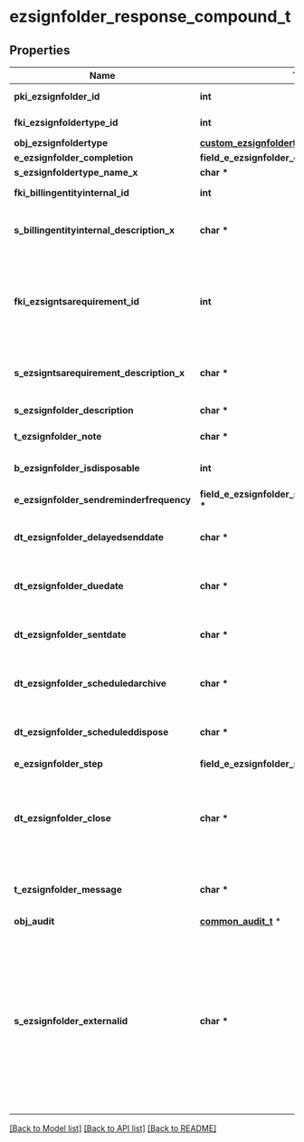 # ezsignfolder_response_compound_t

## Properties
Name | Type | Description | Notes
------------ | ------------- | ------------- | -------------
**pki_ezsignfolder_id** | **int** | The unique ID of the Ezsignfolder | 
**fki_ezsignfoldertype_id** | **int** | The unique ID of the Ezsignfoldertype. | [optional] 
**obj_ezsignfoldertype** | [**custom_ezsignfoldertype_response_t**](custom_ezsignfoldertype_response.md) \* |  | [optional] 
**e_ezsignfolder_completion** | **field_e_ezsignfolder_completion_t \*** |  | [optional] 
**s_ezsignfoldertype_name_x** | **char \*** |  | [optional] 
**fki_billingentityinternal_id** | **int** | The unique ID of the Billingentityinternal. | [optional] 
**s_billingentityinternal_description_x** | **char \*** | The description of the Billingentityinternal in the language of the requester | [optional] 
**fki_ezsigntsarequirement_id** | **int** | The unique ID of the Ezsigntsarequirement.  Determine if a Time Stamping Authority should add a timestamp on each of the signature. Valid values:  |Value|Description| |-|-| |1|No. TSA Timestamping will requested. This will make all signatures a lot faster since no round-trip to the TSA server will be required. Timestamping will be made using eZsign server&#39;s time.| |2|Best effort. Timestamping from a Time Stamping Authority will be requested but is not mandatory. In the very improbable case it cannot be completed, the timestamping will be made using eZsign server&#39;s time. **Additional fee applies**| |3|Mandatory. Timestamping from a Time Stamping Authority will be requested and is mandatory. In the very improbable case it cannot be completed, the signature will fail and the user will be asked to retry. **Additional fee applies**| | [optional] 
**s_ezsigntsarequirement_description_x** | **char \*** | The description of the Ezsigntsarequirement in the language of the requester | [optional] 
**s_ezsignfolder_description** | **char \*** | The description of the Ezsignfolder | 
**t_ezsignfolder_note** | **char \*** | Note about the Ezsignfolder | [optional] 
**b_ezsignfolder_isdisposable** | **int** | If the Ezsigndocument can be disposed | [optional] 
**e_ezsignfolder_sendreminderfrequency** | **field_e_ezsignfolder_sendreminderfrequency_t \*** |  | [optional] 
**dt_ezsignfolder_delayedsenddate** | **char \*** | The date and time at which the Ezsignfolder will be sent in the future. | [optional] 
**dt_ezsignfolder_duedate** | **char \*** | The maximum date and time at which the Ezsignfolder can be signed. | [optional] 
**dt_ezsignfolder_sentdate** | **char \*** | The date and time at which the Ezsignfolder was sent the last time. | [optional] 
**dt_ezsignfolder_scheduledarchive** | **char \*** | The scheduled date and time at which the Ezsignfolder should be archived. | [optional] 
**dt_ezsignfolder_scheduleddispose** | **char \*** | The scheduled date at which the Ezsignfolder should be Disposed. | [optional] 
**e_ezsignfolder_step** | **field_e_ezsignfolder_step_t \*** |  | [optional] 
**dt_ezsignfolder_close** | **char \*** | The date and time at which the Ezsignfolder was closed. Either by applying the last signature or by completing it prematurely. | [optional] 
**t_ezsignfolder_message** | **char \*** | A custom text message that will be added to the email sent. | [optional] 
**obj_audit** | [**common_audit_t**](common_audit.md) \* |  | [optional] 
**s_ezsignfolder_externalid** | **char \*** | This field can be used to store an External ID from the client&#39;s system.  Anything can be stored in this field, it will never be evaluated by the eZmax system and will be returned AS-IS.  To store multiple values, consider using a JSON formatted structure, a URL encoded string, a CSV or any other custom format.  | [optional] 

[[Back to Model list]](../README.md#documentation-for-models) [[Back to API list]](../README.md#documentation-for-api-endpoints) [[Back to README]](../README.md)


